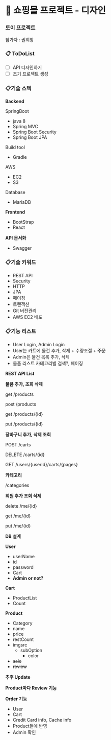# 🛒 쇼핑몰 프로젝트 - 디자인

### 토이 프로젝트

참가자 : 권희창

### 📋 ToDoList

- [ ]  API 디자인하기
- [ ]  초기 프로젝트 생성

### 📋기술 스텍

**Backend**

SpringBoot

- java 8
- Spring MVC
- Spring Boot Security
- Spring Boot JPA

Build tool

- Gradle

AWS

- EC2
- S3

Database

- MariaDB

**Frontend**

- BootStrap
- React

**API 문서화**

- Swagger

### 📋기술 키워드

- REST API
- Security
- HTTP
- JPA
- 페이징
- 트랜잭션
- Git 버전관리
- AWS EC2 배포

### 📋기능 리스트

- User Login, Admin Login
- User는 카트에 물건 추가, 삭제 + 수량조절 + ~~주문~~
- Admin은 물건 목록 추가, 삭제
- 물품 리스트 카테고리별 검색?, 페이징

**REST API List**

**물품 추가, 조회 삭제**

get /products

post /products

get /products/{id}

put /products/{id}

**장바구니 추가, 삭제 조회**

POST /carts

DELETE /carts/{id}

GET /users/{userid}/carts/{pages}

**카테고리**

/categories

**회원 추가 조회 삭제**

delete /me/{id}

get /me/{id}

put /me/{id}

**DB 설계**

**User**

- userName
- id
- password
- Cart
- **Admin or not?**

**Cart**

- ProductList
- Count

**Product**

- Category
- name
- price
- restCount
- imgsrc
    - subOption
        - color
- ~~sale~~
- ~~review~~

**추후 Update**

**Product마다 Review 기능**

**Order 기능**

- User
- Cart
- Credit Card info, Cache info
- Product들에 반영
- Admin 확인
